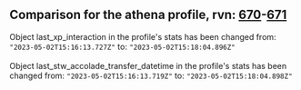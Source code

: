 ## Comparison for the athena profile, rvn: [670](https://github.com/PRO100KatYT/FortniteProfileRevisions/tree/main/profiles/athena/670%20athena.json)-[671](https://github.com/PRO100KatYT/FortniteProfileRevisions/tree/main/profiles/athena/671%20athena.json)

Object last_xp_interaction in the profile's stats has been changed from: `"2023-05-02T15:16:13.727Z"` to: `"2023-05-02T15:18:04.896Z"`
<br><br>
Object last_stw_accolade_transfer_datetime in the profile's stats has been changed from: `"2023-05-02T15:16:13.719Z"` to: `"2023-05-02T15:18:04.898Z"`
<br><br>
